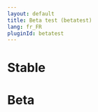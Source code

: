 ```yaml
---
layout: default
title: Beta test (betatest)
lang: fr_FR
pluginId: betatest
---
```

# Stable

# Beta

